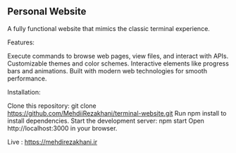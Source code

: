 ## Personal Website

A fully functional website that mimics the classic terminal experience.

Features:

Execute commands to browse web pages, view files, and interact with APIs.
Customizable themes and color schemes.
Interactive elements like progress bars and animations.
Built with modern web technologies for smooth performance.

Installation:

Clone this repository: git clone https://github.com/MehdiiRezakhani/terminal-website.git
Run npm install to install dependencies.
Start the development server: npm start
Open http://localhost:3000 in your browser.

Live : https://mehdirezakhani.ir
